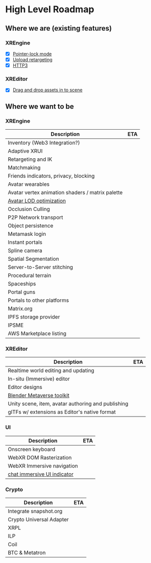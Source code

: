 # High Level Roadmap

## Where we are (existing features)

### XREngine

 - [x] [Pointer-lock mode](https://github.com/XRFoundation/XREngine/issues/3108)
 - [x] [Upload retargeting](https://github.com/XRFoundation/XREngine/issues/3551)
 - [x] [HTTP3](https://github.com/XRFoundation/XREngine/issues/3319)

### XREditor
 - [x] [Drag and drop assets in to scene](https://github.com/XRFoundation/XREngine/issues/3161)

## Where we want to be

### XREngine

| Description                                                | ETA |
|------------------------------------------------------------|-----|
| Inventory (Web3 Integration?)                              |     |
| Adaptive XRUI                                              |     |
| Retargeting and IK                                         |     |
| Matchmaking                                                |     |
| Friends indicators, privacy, blocking                      |     |
| Avatar wearables                                           |     |
| Avatar vertex animation shaders / matrix palette           |     |
| [Avatar LOD optimization]                                  |     |
| Occlusion Culling                                          |     |
| P2P Network transport                                      |     |
| Object persistence                                         |     |
| Metamask login                                             |     |
| Instant portals                                            |     |
| Spline camera                                              |     |
| Spatial Segmentation                                       |     |
| Server-to-Server stitching                                 |     |
| Procedural terrain                                         |     |
| Spaceships                                                 |     |
| Portal guns                                                |     |
| Portals to other platforms                                 |     |
| Matrix.org                                                 |     |
| IPFS storage provider                                      |     |
| IPSME                                                      |     |
| AWS Marketplace listing                                    |     |

[Avatar LOD optimization]:https://hackmd.io/@XR/avatarlod

### XREditor

| Description                                                | ETA |
|------------------------------------------------------------|-----|
| Realtime world editing and updating                        |     |
| In-situ (Immersive) editor                                 |     |
| Editor designs                                             |     |
| [Blender Metaverse toolkit]                                |     |
| Unity scene, item, avatar authoring and publishing         |     |
| glTFs w/ extensions as Editor's native format              |     |

[Blender Metaverse toolkit]: //github.com/Menithal/Blender-Metaverse-Addon

### UI

| Description                                                | ETA |
|------------------------------------------------------------|-----|
| Onscreen keyboard                                          |     |
| WebXR DOM Rasterization                                    |     |
| WebXR Immersive navigation                                 |     |
| [chat immersive UI indicator]                              |     |

[chat immersive UI indicator]://github.com/XRFoundation/XREngine/issues/3472

### Crypto


| Description                                                | ETA |
|------------------------------------------------------------|-----|
| Integrate snapshot.org                                     |     |
| Crypto Universal Adapter                                   |     |
| XRPL                                                       |     |
| ILP                                                        |     |
| Coil                                                       |     |
| BTC & Metatron                                             |     |


